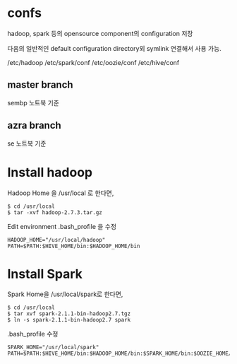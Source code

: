 # confs

hadoop, spark 등의 opensource component의 configuration 저장

다음의 일반적인 default configuration directory외 symlink 연결해서 사용 가능.

/etc/hadoop
/etc/spark/conf
/etc/oozie/conf
/etc/hive/conf

## master branch
sembp 노트북 기준

## azra branch
se 노트북 기준

# Install hadoop
Hadoop Home 을 /usr/local 로 한다면,

```
$ cd /usr/local
$ tar -xvf hadoop-2.7.3.tar.gz

```

Edit environment
.bash_profile 을 수정
```
HADOOP_HOME="/usr/local/hadoop"
PATH=$PATH:$HIVE_HOME/bin:$HADOOP_HOME/bin
```

# Install Spark
Spark Home을 /usr/local/spark로 한다면,

```
$ cd /usr/local
$ tar xvf spark-2.1.1-bin-hadoop2.7.tgz
$ ln -s spark-2.1.1-bin-hadoop2.7 spark
``` 

.bash_profile 수정
```aidl
SPARK_HOME="/usr/local/spark"
PATH=$PATH:$HIVE_HOME/bin:$HADOOP_HOME/bin:$SPARK_HOME/bin:$OOZIE_HOME/bin
```
